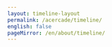 ```yaml
---
layout: timeline-layout
permalink: /acercade/timeline/
english: false
pageMirror: /en/about/timeline/
---
```

	